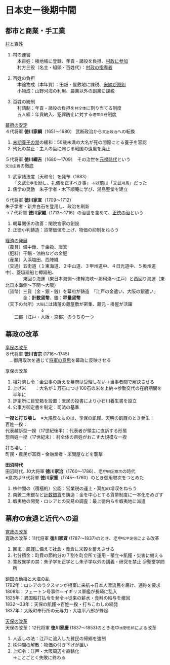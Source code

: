 # 日本史ー後期中間  

## 都市と商業・手工業  
[村と百姓](01村と百姓.html)  
1. 村の運営  
　本百姓：検地帳に登録、年貢・諸役を負担、<u>村政に参加</u>  
　村方三役（名主・組頭・百姓代）：<u>村政の指導者</u>  

2. 百姓の負担  
　本途物成（本年貢）：田畑・屋敷地に課税、<u>米納が原則</u>  
　小物成：山野河海の利用、農業以外の副業に課税  

3. 百姓の統制  
　村請制：年貢・諸役の負担を`村全体`に割り当てる制度  
　五人組：年貢納入、犯罪防止に対する`連帯責任`制度  

[幕府の安定](02幕府の安定.html)  
４代将軍 **徳川家綱**（1651〜1680） 
武断政治から`文治政治`への転換  
1. <u>末期養子の禁</u>の緩和：50歳未満の大名が死の間際にとる養子を容認  
2. 殉死の禁止：主人の歯に殉じる戦国の遺風を廃止

５代将軍 **徳川綱吉**（1680〜1709）　その治世を<u>元禄時代</u>という  
`文治主義`の徹底  
1. 武家諸法度（天和令）を発布（1683）  
「文武`忠孝`を励し、<u>礼儀</u>を正すべき事」→以前は「文武`弓馬`」だった  
2. 儒学の奨励　朱子学者・木下順庵に学び、湯島聖堂を建立  

６代将軍 **徳川家宣**（1709〜1712）  
朱子学者・新井白石を登用し、政治を刷新  
→７代将軍 **徳川家継**（1713〜1716）の治世を含めて、<u>正徳の治</u>という  
1. 朝幕関係の改善：閑院宮家の創設  
2. 正徳小判鋳造：貨幣価値を上げ、物価の抑制をねらう  

[経済の発展](03経済の発展.html)  
（農具）備中鍬、千歯扱、唐箕  
（肥料）干鰯・油粕などの金肥  
（産業）入浜塩田、西陣織  
（交通）五街道（１東海道、２中山道、３甲州道中、４日光道中、５奥州道中）、菱垣廻船と樽廻船、  
　　　　東回り海運（東日本海側〜津軽海峡〜那珂湊〜江戸）と西回り海運（東北日本海側〜下関〜大阪）  
（貨幣）三貨（金・銀・銭）を幕府が鋳造　「江戸の金遣い、大阪の銀遣い」  
　　　　金：**計数貨幣**、銀：**秤量貨幣**  
（天下の台所）`大阪`には諸藩の蔵屋敷が密集、蔵元・掛屋が活躍  
　　　　　　　　↓  
　　三都（江戸・大阪・京都）のうちの一つ  
 
## 幕政の改革  
[享保の改革](04享保の改革.html)  
８代将軍 **徳川吉宗** (1716〜1745)  
　…御用取次を通じて<u>将軍の意思</u>を幕政に反映させる  

享保の改革
1. 相対済し令：金公事の訴えを幕府は受理しない→当事者間で解決させる  
2. 上げ米　　：大名が１万石につき100石の米を上納→参勤交代の在府期間を半年に  
3. 評定所に目安箱を設置：庶民の投書により小石川養生書を設立  
4. 公事方御定書を制定：司法の基準  

**一揆と打ち壊し**　※大規模なものは、享保の飢饉、天明の飢饉のとき発生！  
百姓一揆：  
代表越訴型一揆（17世紀後半）：代表者が領主に直訴する形態  
惣百姓一揆（17世紀末）：村全体の百姓がおこす大規模な一揆  

打ち壊し：  
町民・農民が富商・金融業者・米問屋などを襲撃  

**田沼時代**  
田沼時代…10大将軍 **徳川家治**（1760〜1786）、老中`田沼意次`の時代  
※意次は９代将軍 **徳川家重**（1745〜1760）のとき御用取次をつとめた  

1. 株仲間の（積極的）公認：営業税の運上・冥加の増収をねらう  
2. 南鐐二朱銀など<u>計数銀貨</u>を鋳造：金を中心とする貨幣制度に一本化をめざす  
3. 蝦夷地の開発・ロシアとの交易の調査：最上徳内らを蝦夷地に派遣  

## 幕府の衰退と近代への道  
[寛政の改革](寛政の改革.html)  
寛政の改革：11代将軍 **徳川家斉** (1787〜1837)のとき、老中`松平定信`による改革  
1. 囲米：飢饉に備えて社倉・義倉に米穀を蓄えさせる  
2. 七分積金：町費の節約分の７割を町会所で運用・積立→飢饉・災害に備える  
3. 寛政異学の禁：朱子学を正学とし朱子学以外の講義・研究を禁止 ＠聖堂学問所  

[鎖国の動揺と大塩の乱](鎖国の動揺と大塩の乱.html)  
1792年：ロシアのラクスマンが根室に来航→日本人漂流民を届け、通称を要求  
1808年：フェートン号事件＝イギリス軍艦が長崎に乱入  
1825年：異国船打払令を発令→従来の薪水・食料の給与を撤回  
1832〜33年：天保の飢饉→百姓一揆・打ちこわしの続発  
1837年：大阪町奉行所の元与力・大塩平八郎が蜂起  

[天保の改革](天保の改革.html)  
天保の改革：12代将軍 **徳川家慶** (1837〜1853)のとき老中`水野忠邦`による改革  
1. 人返しの法：江戸に流入した貧民の帰郷を強制  
2. 株仲間の解散：物価の引き下げが狙い  
3. 上知令：江戸・大阪周辺を直轄化  
→ことごとく失敗に終わる  

